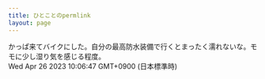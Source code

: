 ```yaml
---
title: ひとことのpermlink
layout: page
---
```

<div class="box" dt="1682471207690">
  かっぱ来てバイクにした。自分の最高防水装備で行くとまったく濡れないな。モモに少し湿り気を感じる程度。
  <div class="content is-small">Wed Apr 26 2023 10:06:47 GMT+0900 (日本標準時)</div>
</div>